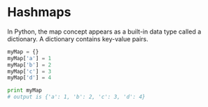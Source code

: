 # Hashmaps
In Python, the map concept appears as a built-in data type called a dictionary. A dictionary contains key-value pairs.

```python
myMap = {}
myMap['a'] = 1
myMap['b'] = 2
myMap['c'] = 3
myMap['d'] = 4

print myMap
# output is {'a': 1, 'b': 2, 'c': 3, 'd': 4}
```

